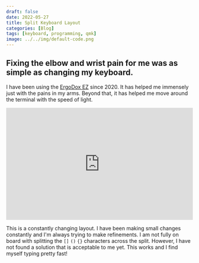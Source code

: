 ```yaml
---
draft: false
date: 2022-05-27
title: Split Keyboard Layout
categories: [Blog]
tags: [keyboard, programming, qmk]
image: ../../img/default-code.png
---
```


## Fixing the elbow and wrist pain for me was as simple as changing my keyboard.

I have been using the [ErgoDox EZ](https://ergodox-ez.com/) since 2020. It has helped me immensely just with the pains in my arms. Beyond that, it has helped me move around the terminal with the speed of light.

<div style="padding-top: 60%; position: relative;">
	<iframe src="https://configure.zsa.io/embed/ergodox-ez/layouts/APnMB/latest/0" style="border: 0; height: 100%; left: 0; position: absolute; top: 0; width: 100%"></iframe>
</div>

This is a constantly changing layout. I have been making small changes constantly and I'm always trying to make refinements. I am not fully on board with splitting the `[]` `()` `{}` characters across the split. However, I have not found a solution that is acceptable to me yet. This works and I find myself typing pretty fast!
